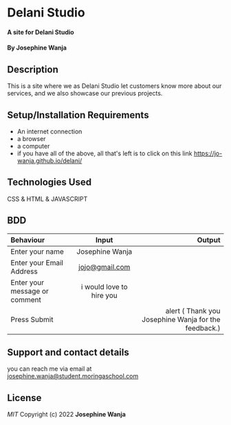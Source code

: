 # Delani Studio
#### A site for Delani Studio
#### By Josephine Wanja
## Description
This is a site where we as Delani Studio let customers know more about our services, and we also showcase our previous projects.
## Setup/Installation Requirements
* An internet connection
* a browser 
* a computer
* if you have all of the above, all that's left is to click on this link https://jo-wanja.github.io/delani/
## Technologies Used
CSS & HTML & JAVASCRIPT
## BDD
| Behaviour      | Input        | Output       |
| :------------- | :----------: | -----------: |
|  Enter your name  |   Josephine Wanja|     |
| Enter your Email Address  | jojo@gmail.com |   |
| Enter your message or comment   |  i would love to hire you    |     |
| Press Submit|     |alert (  Thank you Josephine Wanja for the feedback.)|

## Support and contact details
you can reach me via email at josephine.wanja@student.moringaschool.com
## License
*MIT*
Copyright (c) 2022 **Josephine Wanja**
  

